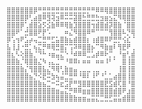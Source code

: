 ⣿⣿⣿⣿⣿⣿⡿⠛⣛⣛⣛⣛⣛⣛⣛⣛⣛⣛⡛⠛⠿⠿⢿⣿⣿⣿⣿⣿⣿ 
⣿⣿⣿⣿⡿⢃⣴⣿⠿⣻⢽⣲⠿⠭⠭⣽⣿⣓⣛⣛⣓⣲⣶⣢⣍⠻⢿⣿⣿ 
⣿⣿⣿⡿⢁⣾⣿⣵⡫⣪⣷⠿⠿⢿⣷⣹⣿⣿⣿⢲⣾⣿⣾⡽⣿⣷⠈⣿⣿ 
⣿⣿⠟⠁⣚⣿⣿⠟⡟⠡⠀⠀⠀⠶⣌⠻⣿⣿⠿⠛⠉⠉⠉⢻⣿⣿⠧⡙⢿ 
⡿⢡⢲⠟⣡⡴⢤⣉⣛⠛⣋⣥⣿⣷⣦⣾⣿⣿⡆⢰⣾⣿⠿⠟⣛⡛⢪⣎⠈ 
⣧⢸⣸⠐⣛⡁⢦⣍⡛⠿⢿⣛⣿⡍⢩⠽⠿⣿⣿⡦⠉⠻⣷⣶⠇⢻⣟⠟⢀ 
⣿⣆⠣⢕⣿⣷⡈⠙⠓⠰⣶⣤⣍⠑⠘⠾⠿⠿⣉⣡⡾⠿⠗⡉⡀⠘⣶⢃⣾ 
⣿⣿⣷⡈⢿⣿⣿⣌⠳⢠⣄⣈⠉⠘⠿⠿⠆⠶⠶⠀⠶⠶⠸⠃⠁⠀⣿⢸⣿ 
⣿⣿⣿⣷⡌⢻⣿⣿⣧⣌⠻⢿⢃⣷⣶⣤⢀⣀⣀⢀⣀⠀⡀⠀⠀⢸⣿⢸⣿ 
⣿⣿⣿⣿⣿⣦⡙⠪⣟⠭⣳⢦⣬⣉⣛⠛⠘⠿⠇⠸⠋⠘⣁⣁⣴⣿⣿⢸⣿ 
⣿⣿⣿⣿⣿⣿⣿⣷⣦⣉⠒⠭⣖⣩⡟⠛⣻⣿⣿⣿⣿⣿⣟⣫⣾⢏⣿⠘⣿ 
⣿⣿⣿⣿⣿⣿⣿⣿⣿⣿⣿⣶⣤⣍⡛⠿⠿⣶⣶⣿⣿⣿⣿⣿⣾⣿⠟⣰⣿ 
⣿⣿⣿⣿⣿⣿⣿⣿⣿⣿⣿⣿⣿⣿⣿⣷⣶⣶⣤⣭⣍⣉⣛⣋⣭⣥⣾⣿⣿ 
